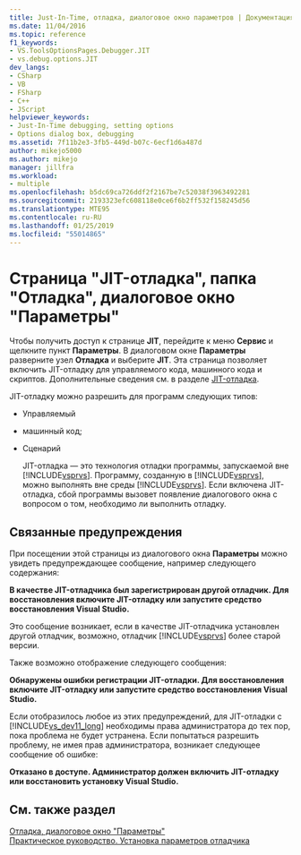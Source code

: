 ```yaml
---
title: Just-In-Time, отладка, диалоговое окно параметров | Документация Майкрософт
ms.date: 11/04/2016
ms.topic: reference
f1_keywords:
- VS.ToolsOptionsPages.Debugger.JIT
- vs.debug.options.JIT
dev_langs:
- CSharp
- VB
- FSharp
- C++
- JScript
helpviewer_keywords:
- Just-In-Time debugging, setting options
- Options dialog box, debugging
ms.assetid: 7f11b2e3-3fb5-449d-b07c-6ecf1d6a487d
author: mikejo5000
ms.author: mikejo
manager: jillfra
ms.workload:
- multiple
ms.openlocfilehash: b5dc69ca726ddf2f2167be7c52038f3963492281
ms.sourcegitcommit: 2193323efc608118e0ce6f6b2ff532f158245d56
ms.translationtype: MTE95
ms.contentlocale: ru-RU
ms.lasthandoff: 01/25/2019
ms.locfileid: "55014865"
---
```

# <a name="just-in-time-debugging-options-dialog-box"></a>Страница "JIT-отладка", папка "Отладка", диалоговое окно "Параметры"
Чтобы получить доступ к странице **JIT**, перейдите к меню **Сервис** и щелкните пункт **Параметры**. В диалоговом окне **Параметры** разверните узел **Отладка** и выберите **JIT**. Эта страница позволяет включить JIT-отладку для управляемого кода, машинного кода и скриптов. Дополнительные сведения см. в разделе [JIT-отладка](../debugger/just-in-time-debugging-in-visual-studio.md).  
  
 JIT-отладку можно разрешить для программ следующих типов:  
  
- Управляемый  
  
- машинный код;  
  
- Сценарий  
  
  JIT-отладка — это технология отладки программы, запускаемой вне [!INCLUDE[vsprvs](../code-quality/includes/vsprvs_md.md)]. Программу, созданную в [!INCLUDE[vsprvs](../code-quality/includes/vsprvs_md.md)], можно выполнять вне среды [!INCLUDE[vsprvs](../code-quality/includes/vsprvs_md.md)]. Если включена JIT-отладка, сбой программы вызовет появление диалогового окна с вопросом о том, необходимо ли выполнить отладку.  
  
## <a name="associated-warnings"></a>Связанные предупреждения  
 При посещении этой страницы из диалогового окна **Параметры** можно увидеть предупреждающее сообщение, например следующего содержания:  
  
 **В качестве JIT-отладчика был зарегистрирован другой отладчик. Для восстановления включите JIT-отладку или запустите средство восстановления Visual Studio.**  
  
 Это сообщение возникает, если в качестве JIT-отладчика установлен другой отладчик, возможно, отладчик [!INCLUDE[vsprvs](../code-quality/includes/vsprvs_md.md)] более старой версии.  
  
 Также возможно отображение следующего сообщения:  
  
 **Обнаружены ошибки регистрации JIT-отладки. Для восстановления включите JIT-отладку или запустите средство восстановления Visual Studio.**  
  
 Если отобразилось любое из этих предупреждений, для JIT-отладки с [!INCLUDE[vs_dev11_long](../data-tools/includes/vs_dev11_long_md.md)] необходимы права администратора до тех пор, пока проблема не будет устранена. Если попытаться разрешить проблему, не имея прав администратора, возникает следующее сообщение об ошибке:  
  
 **Отказано в доступе. Администратор должен включить JIT-отладку или восстановить установку Visual Studio.**  
  
## <a name="see-also"></a>См. также раздел  
 [Отладка, диалоговое окно "Параметры"](../debugger/debugging-options-dialog-box.md)   
 [Практическое руководство. Установка параметров отладчика](../debugger/how-to-specify-debugger-settings.md)
